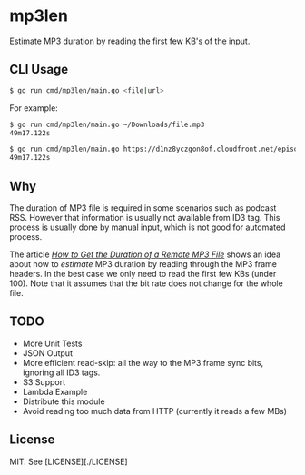 # mp3len

Estimate MP3 duration by reading the first few KB's of the input.

## CLI Usage

```sh
$ go run cmd/mp3len/main.go <file|url>
```

For example:

```sh
$ go run cmd/mp3len/main.go ~/Downloads/file.mp3
49m17.122s
```

```sh
$ go run cmd/mp3len/main.go https://d1nz8yczgon8of.cloudfront.net/episodes/EP10.mp3
49m17.122s
```

## Why

The duration of MP3 file is required in some scenarios such as podcast RSS.
However that information is usually not available from ID3 tag. This process
is usually done by manual input, which is not good for automated process.

The article *[How to Get the Duration of a Remote MP3 File][1]* shows an idea
about how to *estimate* MP3 duration by reading through the MP3 frame headers.
In the best case we only need to read the first few KBs (under 100). Note that
it assumes that the bit rate does not change for the whole file.

## TODO

* More Unit Tests
* JSON Output
* More efficient read-skip: all the way to the MP3 frame sync bits, ignoring
  all ID3 tags.
* S3 Support
* Lambda Example
* Distribute this module
* Avoid reading too much data from HTTP (currently it reads a few MBs)

[1]:https://www.factorialcomplexity.com/blog/how-to-get-a-duration-of-a-remote-mp3-file

## License

MIT. See [LICENSE][./LICENSE]
